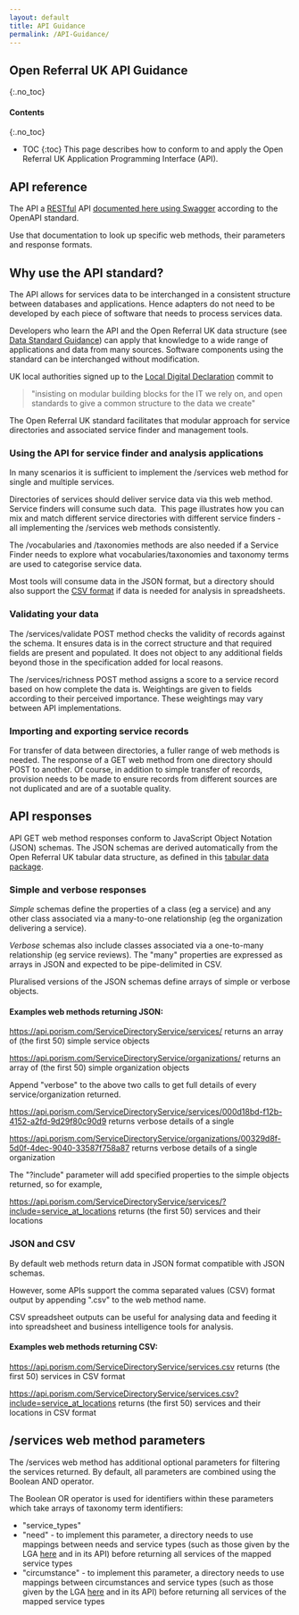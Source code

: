 ```yaml
---
layout: default
title: API Guidance
permalink: /API-Guidance/
---
```


## Open Referral UK API Guidance 
{:.no_toc}
#### Contents
{:.no_toc}
* TOC 
{:toc}
This page describes how to conform to and apply the Open Referral UK Application Programming Interface (API).

## API reference

The API a [RESTful](https://en.wikipedia.org/wiki/Representational_state_transfer) API [documented here using Swagger](https://api.porism.com/ServiceDirectoryService/swagger-ui.html) according to the OpenAPI standard.

Use that documentation to look up specific web methods, their parameters and response formats.

## Why use the API standard?

The API allows for services data to be interchanged in a consistent structure between databases and applications. Hence adapters do not need to be developed by each piece of software that needs to process services data.

Developers who learn the API and the Open Referral UK data structure (see [Data Standard Guidance](https://esd-org-uk.github.io/human-services/Guidance/)) can apply that knowledge to a wide range of applications and data from many sources. Software components using the standard can be interchanged without modification. 

UK local authorities signed up to the [Local Digital Declaration](https://localdigital.gov.uk/declaration/) commit to

> "insisting on modular building blocks for the IT we rely on, and open standards to give a common structure to the data we create"

The Open Referral UK standard facilitates that modular approach for service directories and associated service finder and management tools.

### Using the API for service finder and analysis applications 

In many scenarios it is sufficient to implement the /services web method for single and multiple services.

Directories of services should deliver service data via this web method. Service finders will consume such data.  This page illustrates how you can mix and match different service directories with different service finders - all implementing the /services web methods consistently.

The /vocabularies and /taxonomies methods are also needed if a Service Finder needs to explore what vocabularies/taxonomies and taxonomy terms are used to categorise service data.

Most tools will consume data in the JSON format, but a directory should also support the [CSV format](#json-and-csv) if data is needed for analysis in spreadsheets.

### Validating your data 

The /services/validate POST method checks the validity of records against the schema. It ensures data is in the correct structure and that required fields are present and populated. It does not object to any additional fields beyond those in the specification added for local reasons.

The /services/richness POST method assigns a score to a service record based on how complete the data is. Weightings are given to fields according to their perceived importance. These weightings may vary between API implementations. 

### Importing and exporting service records

For transfer of data between directories, a fuller range of web methods is needed. The response of a GET web method from one directory should POST to another. Of course, in addition to simple transfer of records, provision needs to be made to ensure records from different sources are not duplicated and are of a suotable quality.

## API responses

API GET web method responses conform to JavaScript Object Notation (JSON) schemas. The JSON schemas are derived automatically from the Open Referral UK tabular data structure, as defined in this [tabular data package](https://raw.githubusercontent.com/esd-org-uk/human-services/master/SchemaGenerator/Generator/ExtendedDataPackage.json).

### Simple and verbose responses

*Simple* schemas define the properties of a class (eg a service) and any other class associated via a many-to-one relationship (eg the organization delivering a service).

*Verbose* schemas also include classes associated via a one-to-many relationship (eg service reviews). The "many" properties are expressed as arrays in JSON and expected to be pipe-delimited in CSV.

Pluralised versions of the JSON schemas define arrays of simple or verbose objects.

#### Examples web methods returning JSON:

<https://api.porism.com/ServiceDirectoryService/services/> returns an array of (the first 50) simple service objects

<https://api.porism.com/ServiceDirectoryService/organizations/> returns an array of (the first 50) simple organization objects

Append "verbose" to the above two calls to get full details of every service/organization returned.

<https://api.porism.com/ServiceDirectoryService/services/000d18bd-f12b-4152-a2fd-9d29f80c90d9>  returns verbose details of a single 

<https://api.porism.com/ServiceDirectoryService/organizations/00329d8f-5d0f-4dec-9040-33587f758a87> returns verbose details of a single organization

The "?include" parameter will add specified properties to the simple objects returned, so for example,

<https://api.porism.com/ServiceDirectoryService/services/?include=service_at_locations> returns (the first 50) services and their locations

### JSON and CSV

By default web methods return data in JSON format compatible with JSON schemas.

However, some APIs support the comma separated values (CSV) format output by appending ".csv" to the web method name.

CSV spreadsheet outputs can be useful for analysing data and feeding it into spreadsheet and business intelligence tools for analysis.

#### Examples web methods returning CSV:

<https://api.porism.com/ServiceDirectoryService/services.csv> returns (the first 50) services in CSV format

<https://api.porism.com/ServiceDirectoryService/services.csv?include=service_at_locations> returns (the first 50) services and their locations in CSV format

## /services web method parameters

The /services web method has additional optional parameters for filtering the services returned. By default, all parameters are combined using the Boolean AND operator.

The Boolean OR operator is used for identifiers within these parameters which take arrays of taxonomy term identifiers:

-   "service_types"
-   "need" - to implement this parameter, a directory needs to use mappings between needs and service types (such as those given by the LGA [here](https://standards.esd.org.uk/?uri=list%2Fneeds&tab=downloads) and in its API) before returning all services of the mapped service types
-   "circumstance" - to implement this parameter, a directory needs to use mappings between circumstances and service types (such as those given by the LGA [here](https://standards.esd.org.uk/?uri=list%2Fcircumstances&tab=downloads) and in its API) before returning all services of the mapped service types

